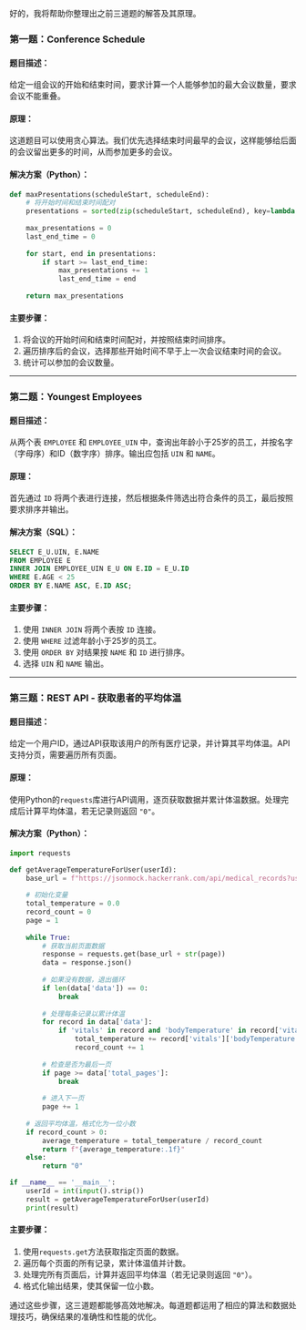 好的，我将帮助你整理出之前三道题的解答及其原理。

### 第一题：Conference Schedule

#### 题目描述：
给定一组会议的开始和结束时间，要求计算一个人能够参加的最大会议数量，要求会议不能重叠。

#### 原理：
这道题目可以使用贪心算法。我们优先选择结束时间最早的会议，这样能够给后面的会议留出更多的时间，从而参加更多的会议。

#### 解决方案（Python）：

```python
def maxPresentations(scheduleStart, scheduleEnd):
    # 将开始时间和结束时间配对
    presentations = sorted(zip(scheduleStart, scheduleEnd), key=lambda x: x[1])
    
    max_presentations = 0
    last_end_time = 0
    
    for start, end in presentations:
        if start >= last_end_time:
            max_presentations += 1
            last_end_time = end
    
    return max_presentations
```

#### 主要步骤：
1. 将会议的开始时间和结束时间配对，并按照结束时间排序。
2. 遍历排序后的会议，选择那些开始时间不早于上一次会议结束时间的会议。
3. 统计可以参加的会议数量。

---

### 第二题：Youngest Employees

#### 题目描述：
从两个表 `EMPLOYEE` 和 `EMPLOYEE_UIN` 中，查询出年龄小于25岁的员工，并按名字（字母序）和ID（数字序）排序。输出应包括 `UIN` 和 `NAME`。

#### 原理：
首先通过 `ID` 将两个表进行连接，然后根据条件筛选出符合条件的员工，最后按照要求排序并输出。

#### 解决方案（SQL）：

```sql
SELECT E_U.UIN, E.NAME
FROM EMPLOYEE E
INNER JOIN EMPLOYEE_UIN E_U ON E.ID = E_U.ID
WHERE E.AGE < 25
ORDER BY E.NAME ASC, E.ID ASC;
```

#### 主要步骤：
1. 使用 `INNER JOIN` 将两个表按 `ID` 连接。
2. 使用 `WHERE` 过滤年龄小于25岁的员工。
3. 使用 `ORDER BY` 对结果按 `NAME` 和 `ID` 进行排序。
4. 选择 `UIN` 和 `NAME` 输出。

---

### 第三题：REST API - 获取患者的平均体温

#### 题目描述：
给定一个用户ID，通过API获取该用户的所有医疗记录，并计算其平均体温。API支持分页，需要遍历所有页面。

#### 原理：
使用Python的`requests`库进行API调用，逐页获取数据并累计体温数据。处理完成后计算平均体温，若无记录则返回 `"0"`。

#### 解决方案（Python）：

```python
import requests

def getAverageTemperatureForUser(userId):
    base_url = f"https://jsonmock.hackerrank.com/api/medical_records?userId={userId}&page="
    
    # 初始化变量
    total_temperature = 0.0
    record_count = 0
    page = 1
    
    while True:
        # 获取当前页面数据
        response = requests.get(base_url + str(page))
        data = response.json()
        
        # 如果没有数据，退出循环
        if len(data['data']) == 0:
            break
        
        # 处理每条记录以累计体温
        for record in data['data']:
            if 'vitals' in record and 'bodyTemperature' in record['vitals']:
                total_temperature += record['vitals']['bodyTemperature']
                record_count += 1
        
        # 检查是否为最后一页
        if page >= data['total_pages']:
            break
        
        # 进入下一页
        page += 1
    
    # 返回平均体温，格式化为一位小数
    if record_count > 0:
        average_temperature = total_temperature / record_count
        return f"{average_temperature:.1f}"
    else:
        return "0"

if __name__ == '__main__':
    userId = int(input().strip())
    result = getAverageTemperatureForUser(userId)
    print(result)
```

#### 主要步骤：
1. 使用`requests.get`方法获取指定页面的数据。
2. 遍历每个页面的所有记录，累计体温值并计数。
3. 处理完所有页面后，计算并返回平均体温（若无记录则返回 `"0"`）。
4. 格式化输出结果，使其保留一位小数。

通过这些步骤，这三道题都能够高效地解决。每道题都运用了相应的算法和数据处理技巧，确保结果的准确性和性能的优化。